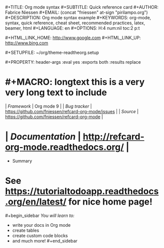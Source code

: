 #+TITLE:     Org mode syntax
#+SUBTITLE:  Quick reference card
#+AUTHOR:    Fabrice Niessen
#+EMAIL:     (concat "fniessen" at-sign "pirilampo.org")
#+DESCRIPTION: Org mode syntax example
#+KEYWORDS:  org-mode, syntax, quick reference, cheat sheet, recommended practices, latex, beamer, html
#+LANGUAGE:  en
#+OPTIONS:   H:4 num:nil toc:2 p:t

#+HTML_LINK_HOME: http://www.google.com
#+HTML_LINK_UP: http://www.bing.com

#+SETUPFILE: ~/org/theme-readtheorg.setup

#+PROPERTY:  header-args :eval yes :exports both :results replace

# #+MACRO: longtext this is a very very long text to include

| *Framework*   | Org mode 9                                          |
| *Bug tracker* | https://github.com/fniessen/refcard-org-mode/issues |
| *Source*      | https://github.com/fniessen/refcard-org-mode        |
# | *Documentation* | http://refcard-org-mode.readthedocs.org/            |

* Summary

# See https://tutorialtodoapp.readthedocs.org/en/latest/ for nice home page!

#+begin_sidebar
*You will learn to:*

- write your docs in Org mode
- create tables
- create custom code blocks
- and much more!
#+end_sidebar
